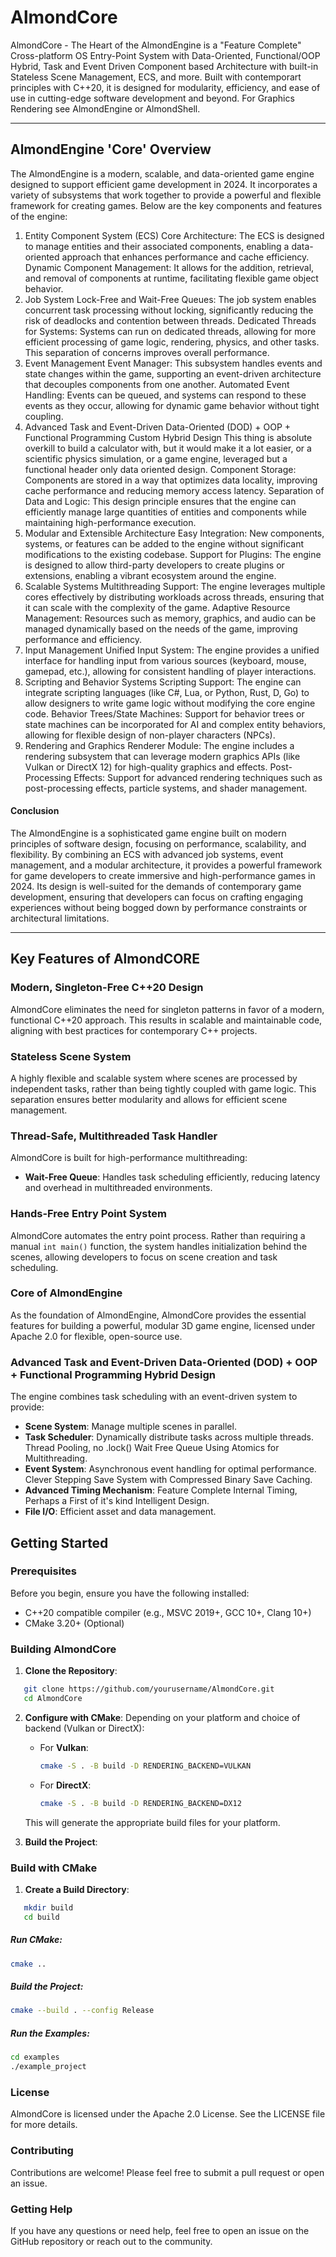 # AlmondCore

AlmondCore - The Heart of the AlmondEngine is a "Feature Complete" Cross-platform OS Entry-Point System with Data-Oriented, Functional/OOP Hybrid, Task and Event Driven Component based Architecture with built-in Stateless Scene Management, ECS, and more. Built with contemporart principles with C++20, it is designed for modularity, efficiency, and ease of use in cutting-edge software development and beyond. For Graphics Rendering see AlmondEngine or AlmondShell.

-----------

## AlmondEngine 'Core' Overview
The AlmondEngine is a modern, scalable, and data-oriented game engine designed to support efficient game development in 2024. It incorporates a variety of subsystems that work together to provide a powerful and flexible framework for creating games. Below are the key components and features of the engine:

1. Entity Component System (ECS)
Core Architecture: The ECS is designed to manage entities and their associated components, enabling a data-oriented approach that enhances performance and cache efficiency.
Dynamic Component Management: It allows for the addition, retrieval, and removal of components at runtime, facilitating flexible game object behavior.
2. Job System
Lock-Free and Wait-Free Queues: The job system enables concurrent task processing without locking, significantly reducing the risk of deadlocks and contention between threads.
Dedicated Threads for Systems: Systems can run on dedicated threads, allowing for more efficient processing of game logic, rendering, physics, and other tasks. This separation of concerns improves overall performance.
3. Event Management
Event Manager: This subsystem handles events and state changes within the game, supporting an event-driven architecture that decouples components from one another.
Automated Event Handling: Events can be queued, and systems can respond to these events as they occur, allowing for dynamic game behavior without tight coupling.
4. Advanced Task and Event-Driven Data-Oriented (DOD) + OOP + Functional Programming Custom Hybrid Design
This thing is absolute overkill to build a calculator with, but it would make it a lot easier, or a scientific physics simulation, or a game engine, leveraged but a functional header only data oriented design.
Component Storage: Components are stored in a way that optimizes data locality, improving cache performance and reducing memory access latency.
Separation of Data and Logic: This design principle ensures that the engine can efficiently manage large quantities of entities and components while maintaining high-performance execution.
6. Modular and Extensible Architecture
Easy Integration: New components, systems, or features can be added to the engine without significant modifications to the existing codebase.
Support for Plugins: The engine is designed to allow third-party developers to create plugins or extensions, enabling a vibrant ecosystem around the engine.
7. Scalable Systems
Multithreading Support: The engine leverages multiple cores effectively by distributing workloads across threads, ensuring that it can scale with the complexity of the game.
Adaptive Resource Management: Resources such as memory, graphics, and audio can be managed dynamically based on the needs of the game, improving performance and efficiency.
8. Input Management
Unified Input System: The engine provides a unified interface for handling input from various sources (keyboard, mouse, gamepad, etc.), allowing for consistent handling of player interactions.
9. Scripting and Behavior Systems
Scripting Support: The engine can integrate scripting languages (like C#, Lua, or Python, Rust, D, Go) to allow designers to write game logic without modifying the core engine code.
Behavior Trees/State Machines: Support for behavior trees or state machines can be incorporated for AI and complex entity behaviors, allowing for flexible design of non-player characters (NPCs).
10. Rendering and Graphics
Renderer Module: The engine includes a rendering subsystem that can leverage modern graphics APIs (like Vulkan or DirectX 12) for high-quality graphics and effects.
Post-Processing Effects: Support for advanced rendering techniques such as post-processing effects, particle systems, and shader management.

#### Conclusion
The AlmondEngine is a sophisticated game engine built on modern principles of software design, focusing on performance, scalability, and flexibility. By combining an ECS with advanced job systems, event management, and a modular architecture, it provides a powerful framework for game developers to create immersive and high-performance games in 2024. Its design is well-suited for the demands of contemporary game development, ensuring that developers can focus on crafting engaging experiences without being bogged down by performance constraints or architectural limitations.

----------------------------------------

## Key Features of AlmondCORE

### Modern, Singleton-Free C++20 Design
AlmondCore eliminates the need for singleton patterns in favor of a modern, functional C++20 approach. This results in scalable and maintainable code, aligning with best practices for contemporary C++ projects.

### Stateless Scene System
A highly flexible and scalable system where scenes are processed by independent tasks, rather than being tightly coupled with game logic. This separation ensures better modularity and allows for efficient scene management.

### Thread-Safe, Multithreaded Task Handler
AlmondCore is built for high-performance multithreading:
- **Wait-Free Queue**: Handles task scheduling efficiently, reducing latency and overhead in multithreaded environments.

### Hands-Free Entry Point System
AlmondCore automates the entry point process. Rather than requiring a manual `int main()` function, the system handles initialization behind the scenes, allowing developers to focus on scene creation and task scheduling.

### Core of AlmondEngine
As the foundation of AlmondEngine, AlmondCore provides the essential features for building a powerful, modular 3D game engine, licensed under Apache 2.0 for flexible, open-source use.

### Advanced Task and Event-Driven Data-Oriented (DOD) + OOP + Functional Programming Hybrid Design
The engine combines task scheduling with an event-driven system to provide:
- **Scene System**: Manage multiple scenes in parallel.
- **Task Scheduler**: Dynamically distribute tasks across multiple threads. Thread Pooling, no .lock() Wait Free Queue Using Atomics for Multithreading.
- **Event System**: Asynchronous event handling for optimal performance. Clever Stepping Save System with Compressed Binary Save Caching.
- **Advanced Timing Mechanism**: Feature Complete Internal Timing, Perhaps a First of it's kind Intelligent Design.
- **File I/O**: Efficient asset and data management.


## Getting Started

### Prerequisites
Before you begin, ensure you have the following installed:
- C++20 compatible compiler (e.g., MSVC 2019+, GCC 10+, Clang 10+)
- CMake 3.20+ (Optional) 

### Building AlmondCore

1. **Clone the Repository**:
```bash
   git clone https://github.com/yourusername/AlmondCore.git
   cd AlmondCore
```
2. **Configure with CMake**:
   Depending on your platform and choice of backend (Vulkan or DirectX):
   
   - For **Vulkan**:
     ```bash
     cmake -S . -B build -D RENDERING_BACKEND=VULKAN
     ```

   - For **DirectX**:
     ```bash
     cmake -S . -B build -D RENDERING_BACKEND=DX12
     ```

   This will generate the appropriate build files for your platform.

3. **Build the Project**:
### Build with CMake

1. **Create a Build Directory**:
```bash
   mkdir build
   cd build
```
##### **Run CMake**:
```bash
cmake ..
```
##### **Build the Project**:
```bash
cmake --build . --config Release
```
##### Run the Examples:
```bash
cd examples
./example_project
```

### License
AlmondCore is licensed under the Apache 2.0 License. See the LICENSE file for more details.

### Contributing
Contributions are welcome! Please feel free to submit a pull request or open an issue.

### Getting Help
If you have any questions or need help, feel free to open an issue on the GitHub repository or reach out to the community.
